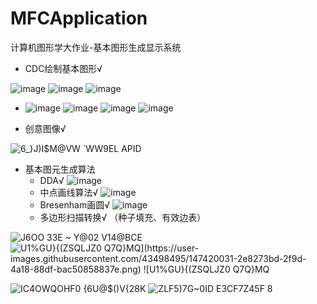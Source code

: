 # MFCApplication
计算机图形学大作业-基本图形生成显示系统
- CDC绘制基本图形√


![image](https://user-images.githubusercontent.com/43498495/147418428-6c27f4ac-d1b1-45cb-8f6c-4ae3907f6837.png)
![image](https://user-images.githubusercontent.com/43498495/147418434-27c1b851-8370-4078-b4df-00c6574efecb.png)
![image](https://user-images.githubusercontent.com/43498495/147418461-bc8e522e-83ba-4c3c-9f38-ebc5921e602d.png)

- ![image](https://user-images.githubusercontent.com/43498495/147418424-2a968bdd-91de-4544-bdc7-7783846a5843.png)
![image](https://user-images.githubusercontent.com/43498495/147418465-88b64b51-783e-4e5e-b01f-b1545ff6e213.png)
![image](https://user-images.githubusercontent.com/43498495/147418490-773d0265-10ae-4ab8-8db3-d0e71411d3bb.png)
![image](https://user-images.githubusercontent.com/43498495/147418494-caa34dfd-2f17-42ab-b20f-56da4a28ba85.png)

- 创意图像√


![6_}J)I$M@VW `WW9EL APID](https://user-images.githubusercontent.com/43498495/147418376-77449209-9ef9-4e07-8f14-9606bc82c4ef.png)

- 基本图元生成算法
  - DDA√
    ![image](https://user-images.githubusercontent.com/43498495/147418577-9b549ddf-89df-409f-859d-7f15cd0f19d7.png)
  - 中点画线算法√
    ![image](https://user-images.githubusercontent.com/43498495/147418760-033404f1-4d48-40cb-9e8d-22e94c9e55ee.png)
  - Bresenham画圆√
    ![image](https://user-images.githubusercontent.com/43498495/147418847-153b791b-f2e1-4874-ab0e-a8ba41922716.png)
  - 多边形扫描转换√ （种子填充、有效边表）

![J6OO 33E ~ Y@02 V14@BCE](https://user-images.githubusercontent.com/43498495/147420028-d20e3b26-0b98-4483-87fe-65ad7cba6240.png)
![U1%GU}{(ZSQLJZ0 Q7Q}M`Q](https://user-images.githubusercontent.com/43498495/147420031-2e8273bd-2f9d-4a18-88df-bac50858837e.png)
![U1%GU}{(ZSQLJZ0 Q7Q}M`Q](https://user-images.githubusercontent.com/43498495/147420025-ad12970e-6f57-4793-b788-a6d2a9c9c4c3.png)

![IC4OWQOHF0 {6U@$()V{28K](https://user-images.githubusercontent.com/43498495/147420019-e2d7a587-c50e-43bb-a774-7a599e5c6d45.png)
![ZLF5)7G~0ID E3CF7Z45F 8](https://user-images.githubusercontent.com/43498495/147420023-226249b5-687c-49b1-ae0e-7faefa39be3d.png)
